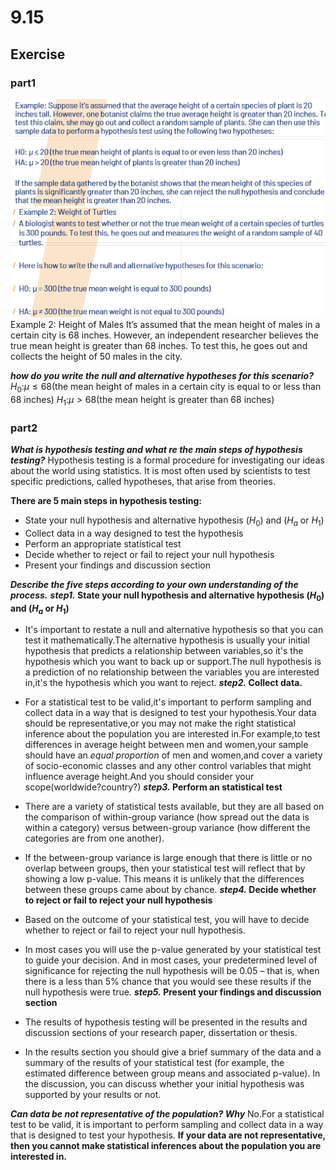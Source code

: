 # 9.15

## Exercise

### part1

![](images/Snipaste_2023-09-15_09-19-35.png)
![](images/Snipaste_2023-09-15_09-20-13.png)
Example 2: Height of Males
It’s assumed that the mean height of males in a certain city is 68 inches. However, an independent researcher believes the true mean height is greater than 68 inches. To test this, he goes out and collects the height of 50 males in the city.

***how do you  write the null and alternative hypotheses for this scenario?***
$H_0$:$\mu \le 68($the mean height of males in a certain city is equal to or less than 68 inches)
$H_1$:$\mu \gt 68$(the  mean height is greater than 68 inches)

### part2

***What is hypothesis testing and what re the main steps of hypothesis testing?***
Hypothesis testing is a formal procedure for investigating our ideas about the world using statistics. It is most often used by scientists to test specific predictions, called hypotheses, that arise from theories.

**There are 5 main steps in hypothesis testing:**
- State your null hypothesis and alternative hypothesis ($H_0$) and ($H_a$ or $H_1$)
- Collect data in a way designed to test the hypothesis
- Perform an appropriate statistical test
- Decide whether to reject or fail to reject your null hypothesis
- Present your findings and discussion section

***Describe the five steps according to your own understanding of the process.***
***step1.* State your null hypothesis and alternative hypothesis ($H_0$) and ($H_a$ or $H_1$)**
- It's important to restate a null and alternative hypothesis so that you can test it mathematically.The alternative hypothesis is usually your initial hypothesis that predicts a relationship between variables,so it's the hypothesis which you want to back up or support.The null hypothesis is a prediction of no relationship between the variables you are interested in,it's the hypothesis which you want to reject.
***step2.* Collect data.**
- For a statistical test to be valid,it's important to perform sampling and collect data in a way that is designed to test your hypothesis.Your data should be representative,or you may not make the right statistical inference about the population you are interested in.For example,to test differences in average height between men and women,your sample should have an *equal proportion* of men and women,and cover a variety of socio-economic classes and any other control variables that might influence average height.And you should consider your scope(worldwide?country?)
***step3.* Perform an statistical test**
- There are a variety of statistical tests available, but they are all based on the comparison of within-group variance (how spread out the data is within a category) versus between-group variance (how different the categories are from one another).

- If the between-group variance is large enough that there is little or no overlap between groups, then your statistical test will reflect that by showing a low p-value. This means it is unlikely that the differences between these groups came about by chance.
***step4.* Decide whether to reject or fail to reject your null hypothesis**
- Based on the outcome of your statistical test, you will have to decide whether to reject or fail to reject your null hypothesis.

- In most cases you will use the p-value generated by your statistical test to guide your decision. And in most cases, your predetermined level of significance for rejecting the null hypothesis will be 0.05 – that is, when there is a less than 5% chance that you would see these results if the null hypothesis were true.
***step5.* Present your findings and discussion section**
- The results of hypothesis testing will be presented in the results and discussion sections of your research paper, dissertation or thesis.

- In the results section you should give a brief summary of the data and a summary of the results of your statistical test (for example, the estimated difference between group means and associated p-value). In the discussion, you can discuss whether your initial hypothesis was supported by your results or not.

***Can data be not representative of the population? Why***
No.For a statistical test to be valid, it is important to perform sampling and collect data in a way that is designed to test your hypothesis. **If your data are not representative, then you cannot make statistical inferences about the population you are interested in.**
